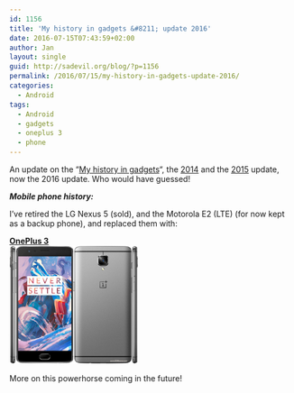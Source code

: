 ```yaml
---
id: 1156
title: 'My history in gadgets &#8211; update 2016'
date: 2016-07-15T07:43:59+02:00
author: Jan
layout: single
guid: http://sadevil.org/blog/?p=1156
permalink: /2016/07/15/my-history-in-gadgets-update-2016/
categories:
  - Android
tags:
  - Android
  - gadgets
  - oneplus 3
  - phone
---
```

An update on the &#8220;<a href="https://kcore.org/2012/01/04/my-history-in-gadgets/" target="_blank">My history in gadgets</a>&#8220;, the <a href="https://kcore.org/2014/05/12/my-history-in-gadgets-update-2014/" target="_blank">2014</a> and the <a href="https://kcore.org/2015/06/02/my-history-in-gadgets-update-2015/" target="_blank">2015</a> update, now the 2016 update. Who would have guessed!

_**Mobile phone history:**_

I&#8217;ve retired the LG Nexus 5 (sold), and the Motorola E2 (LTE) (for now kept as a backup phone), and replaced them with:

**<a href="http://www.gsmarena.com/oneplus_3-7995.php" target="_blank">OnePlus 3<br /> <img class="" src="/assets/images/2016/06/oneplus-3-3.jpg" alt="OnePlus 3" width="228" height="210" /></a>**

More on this powerhorse coming in the future!